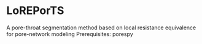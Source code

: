 # LoREPorTS
A pore-throat segmentation method based on local resistance equivalence for pore-network modeling
Prerequisites:
porespy
